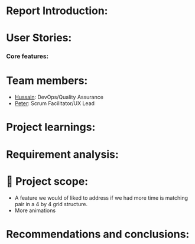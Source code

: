 
# Report Introduction:

# User Stories:

### Core features:

# Team members:

- [Hussain](https://github.com/HusJAW): DevOps/Quality Assurance
- [Peter](https://github.com/PJSalter): Scrum Facilitator/UX Lead

# Project learnings:

# Requirement analysis:

# 🧠 Project scope:

- A feature we would of liked to address if we had more time is matching pair in a 4 by 4 grid structure.
- More animations

# Recommendations and conclusions:
